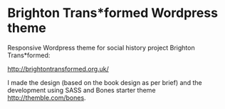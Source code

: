 # Brighton Trans*formed Wordpress theme

Responsive Wordpress theme for social history project Brighton Trans*formed:

http://brightontransformed.org.uk/

I made the design (based on the book design as per brief) and the development using SASS and Bones starter theme http://themble.com/bones.
